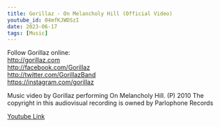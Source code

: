 ```yaml
---
title: Gorillaz - On Melancholy Hill (Official Video)
youtube_id: 04mfKJWDSzI
date: 2023-06-17
tags: [Music]
---
```

Follow Gorillaz online:  
<http://gorillaz.com>  
<http://facebook.com/Gorillaz>  
<http://twitter.com/GorillazBand>  
<https://instagram.com/gorillaz>  

Music video by Gorillaz performing On Melancholy Hill. (P) 2010 The copyright in this audiovisual recording is owned by Parlophone Records  

[Youtube Link](https://www.youtube.com/watch?v=04mfKJWDSzI)  
